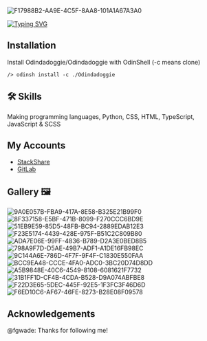 ![F17988B2-AA9E-4C5F-8AA8-101A1A67A3A0](https://user-images.githubusercontent.com/103867594/177790858-dc89c569-97b1-47f9-8b5f-8e3ae7fc39ff.jpeg)

[![Typing SVG](https://readme-typing-svg.herokuapp.com?color=8326BB&lines=I%E2%80%99m+OdinDaDoggie)](https://git.io/typing-svg)


## Installation

Install Odindadoggie/Odindadoggie with OdinShell (-c means clone)

```OdinShell
/> odinsh install -c ./Odindadoggie
```
    
    
## 🛠 Skills

Making programming languages, Python, CSS, HTML, TypeScript, JavaScript & SCSS

## My Accounts
- [StackShare](https://stackshare.io/da-2-dogg-crew/da-2-Dogg-crew)
-  [GitLab](https://gitlab.com/Odindadoggie)


## Gallery 🖼
![9A0E057B-FBA9-417A-8E58-B325E21B99F0](https://user-images.githubusercontent.com/103867594/177861609-716028fb-2033-4a9b-9c44-06142dadcf87.jpeg)
![8F337158-E5BF-471B-8099-F270CCC6BD9E](https://user-images.githubusercontent.com/103867594/177861612-40cbba32-29e4-4eb3-a6e2-3d02382f1b0f.jpeg)
![51EB9E59-85D5-48FB-BC94-2889EDAB12E3](https://user-images.githubusercontent.com/103867594/177866846-0771b7c3-5222-4cf6-ac37-6f383e5415cd.jpeg)
![F23E5174-4439-428E-975F-B51C2C809B80](https://user-images.githubusercontent.com/103867594/177866865-0748d327-8e94-4483-946f-e618e2c2229e.jpeg)
![ADA7E06E-99FF-4836-B789-D2A3E0BED8B5](https://user-images.githubusercontent.com/103867594/177866867-b1df011a-ea20-4d32-a22d-35c9400367f6.jpeg)
![798A9F7D-D5AE-49B7-ADF1-A1DE16FB98EC](https://user-images.githubusercontent.com/103867594/177866869-d437a51b-ec15-4761-af79-1883a2e6131d.jpeg)
![9C144A6E-786D-4F7F-9F4F-C1830E550FAA](https://user-images.githubusercontent.com/103867594/177866874-6a629f47-fabf-4f9b-8800-be4175a9e160.jpeg)
![BCC9EA48-CCCE-4FA0-ADC0-3BC20D74D8DD](https://user-images.githubusercontent.com/103867594/177866882-d2fd5504-0a65-4595-ba8a-24b8f9294b1c.jpeg)
![A5B9848E-40C6-4549-8108-6081621F7732](https://user-images.githubusercontent.com/103867594/177866887-d2367fec-c469-4502-9278-afe0b1359a20.jpeg)
![31B1FF1D-CF4B-4CDA-B528-D9A074ABFBE8](https://user-images.githubusercontent.com/103867594/177866893-992fecc1-7d04-4f41-9d89-1b5f2abf0877.jpeg)
![F22D3E65-5DEC-445F-92E5-1F3FC3F46D6D](https://user-images.githubusercontent.com/103867594/177866899-4fde97d3-9783-4863-9b08-d0961449c7ce.jpeg)
![F6ED10C6-AF67-46FE-8273-B28E08F09578](https://user-images.githubusercontent.com/103867594/177866909-cbb5ebae-599d-41e2-83db-d22a4f29b668.jpeg)

## Acknowledgements

 @fgwade: Thanks for following me!
